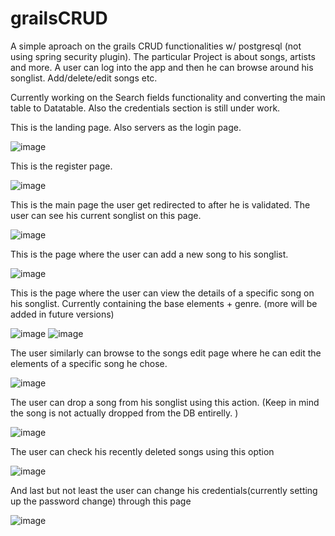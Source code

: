 # grailsCRUD
A simple aproach on the grails CRUD functionalities w/ postgresql (not using spring security plugin). The particular Project is about songs, artists and more. A user can log into the app and then he can browse around his songlist. Add/delete/edit songs etc.


Currently working on the Search fields functionality and converting the main table to Datatable. Also the credentials section is still under work.


This is the landing page. Also servers as the login page.

![image](https://user-images.githubusercontent.com/91724132/139435307-839512e2-5d44-453b-ae80-8995babfa40e.png)

This is the register page. 

![image](https://user-images.githubusercontent.com/91724132/139430677-d3537daa-09c1-4095-8a3e-9c221914fdfc.png) 

This is the main page the user get redirected to after he is validated. The user can see his current songlist on this page.

![image](https://user-images.githubusercontent.com/91724132/139430902-a4a7ca55-12a0-4e63-b662-f1fe70eefe48.png)

This is the page where the user can add a new song to his songlist.

![image](https://user-images.githubusercontent.com/91724132/139430923-eec61d6e-43f5-41ea-8a3a-856e2f0a7d6d.png)

This is the page where the user can view the details of a specific song on his songlist. Currently containing the base elements + genre. (more will be added in future versions)

![image](https://user-images.githubusercontent.com/91724132/139430981-2d9ad5ed-05ef-4d33-9632-5f327475334f.png)
![image](https://user-images.githubusercontent.com/91724132/139432512-41a6cb7f-d9c6-454b-8d12-723899b4537a.png)


The user similarly can browse to the songs edit page where he can edit the elements of a specific song he chose.

![image](https://user-images.githubusercontent.com/91724132/139432569-e51f8013-93e4-4371-830d-dbe3655dbff7.png)

The user can drop a song from his songlist using this action. (Keep in mind the song is not actually dropped from the DB entirelly. )

![image](https://user-images.githubusercontent.com/91724132/139432605-9922127b-0c13-43be-8c65-980cd77f57a7.png)

The user can check his recently deleted songs using this option

![image](https://user-images.githubusercontent.com/91724132/139432704-aaace869-87de-46d1-a236-787a5301c432.png)

And last but not least the user can change his credentials(currently setting up the password change) through this page

![image](https://user-images.githubusercontent.com/91724132/139432744-ce3f375b-9ab6-450c-81e0-bd6bc58ea9a6.png)
